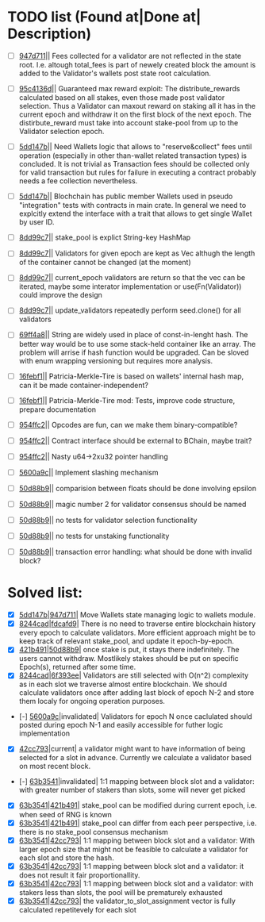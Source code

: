 # TODO list (Found at|Done at| Description)
- [ ] [947d711](https://github.com/mkamonMdt/learn_coin/commit/947d711e12ef54f981b7d1506cc49c1b7a6fc2b9)|| Fees collected for a validator are not reflected in the state root. I.e. altough total_fees is part of newely created block the amount is added to the Validator's wallets post state root calculation.
- [ ] [95c4136d](https://github.com/mkamonMdt/learn_coin/commit/95c4136d4e801162c1d4a98f5e0f6846284b563d)|| Guaranteed max reward exploit: The distribute_rewards calculated based on all stakes, even those made post validator selection. Thus a Validator can maxout reward on staking all it has in the current epoch and withdraw it on the first block of the next epoch. The distirbute_reward must take into account stake-pool from up to the Validator selection epoch.
- [ ] [5dd147b](https://github.com/mkamonMdt/learn_coin/commit/5dd147ba85d703739c75d92bda12171b72e8cdd4)|| Need Wallets logic that allows to "reserve&collect" fees until operation (especially in other than-wallet related transaction types) is concluded. It is not trivial as Transaction fees should be collected only for valid transaction but rules for failure in executing a contract probably needs a fee collection nevertheless.
- [ ] [5dd147b](https://github.com/mkamonMdt/learn_coin/commit/5dd147ba85d703739c75d92bda12171b72e8cdd4)|| Blochchain has public member Wallets used in pseudo "integration" tests with contracts in main crate. In general we need to explcitly extend the interface with a trait that allows to get single Wallet by user ID. 
- [ ] [8dd99c7](https://github.com/mkamonMdt/learn_coin/commit/8dd99c7e88a1932122b8ab85156fb19fa56e5586)|| stake_pool is explict String-key HashMap
- [ ] [8dd99c7](https://github.com/mkamonMdt/learn_coin/commit/8dd99c7e88a1932122b8ab85156fb19fa56e5586)|| Validators for given epoch are kept as Vec<String> althugh the
length of the container cannot be changed (at the moment) 
- [ ] [8dd99c7](https://github.com/mkamonMdt/learn_coin/commit/8dd99c7e88a1932122b8ab85156fb19fa56e5586)|| current_epoch validators are return so that the vec can be iterated, maybe some interator implementation or use(Fn(Validator)) could improve the design
- [ ] [8dd99c7](https://github.com/mkamonMdt/learn_coin/commit/8dd99c7e88a1932122b8ab85156fb19fa56e5586)|| update_validators repeatedly perform seed.clone() for all validators
- [ ] [69ff4a8](https://github.com/mkamonMdt/learn_coin/commit/69ff4a8ed3cedd3cc5f4edd26bfa47c367a0e753)|| String are widely used in place of const-in-lenght hash. The better way would be to use some stack-held container like an array. The problem will arrise if hash function would be upgraded. Can be sloved with enum wrapping versioning but requires more analysis. 
- [ ] [16febf1](https://github.com/mkamonMdt/learn_coin/commit/16febf1060e7e75621c5849085a88d8a247b35c2)|| Patricia-Merkle-Tire is based on wallets' internal hash map, can it be made container-independent? 
- [ ] [16febf1](https://github.com/mkamonMdt/learn_coin/commit/16febf1060e7e75621c5849085a88d8a247b35c2)|| Patricia-Merkle-Tire mod: Tests, improve code structure, prepare documentation 
- [ ] [954ffc2](https://github.com/mkamonmdt/learn_coin/commit/954ffc26e38611ad57fc77fb2a36f769cdec77cb)|| Opcodes are fun, can we make them binary-compatible?
- [ ] [954ffc2](https://github.com/mkamonmdt/learn_coin/commit/954ffc26e38611ad57fc77fb2a36f769cdec77cb)|| Contract interface should be external to BChain, maybe trait?
- [ ] [954ffc2](https://github.com/mkamonmdt/learn_coin/commit/954ffc26e38611ad57fc77fb2a36f769cdec77cb)||  Nasty u64->2xu32 pointer handling
- [ ] [5600a9c](https://github.com/mkamonmdt/learn_coin/commit/5600a9cc0fb592f28ae2a38488849b7d272c9ef2)|| Implement slashing mechanism 
- [ ] [50d88b9](https://github.com/mkamonmdt/learn_coin/commit/50d88b94a100bd8e5db414b2191951020a162d57)|| comparision between floats should be done involving epsilon
- [ ] [50d88b9](https://github.com/mkamonmdt/learn_coin/commit/50d88b94a100bd8e5db414b2191951020a162d57)|| magic number 2 for validator consensus should be named
- [ ] [50d88b9](https://github.com/mkamonmdt/learn_coin/commit/50d88b94a100bd8e5db414b2191951020a162d57)|| no tests for validator selection functionality
- [ ] [50d88b9](https://github.com/mkamonmdt/learn_coin/commit/50d88b94a100bd8e5db414b2191951020a162d57)|| no tests for unstaking functionality
- [ ] [50d88b9](https://github.com/mkamonmdt/learn_coin/commit/50d88b94a100bd8e5db414b2191951020a162d57)|| transaction error handling: what should be done with invalid block?


# Solved list:

- [x] [5dd147b](https://github.com/mkamonMdt/learn_coin/commit/5dd147ba85d703739c75d92bda12171b72e8cdd4)|[947d711](https://github.com/mkamonMdt/learn_coin/commit/947d711e12ef54f981b7d1506cc49c1b7a6fc2b9)| Move Wallets state managing logic to wallets module. 
- [x] [8244cad](https://github.com/mkamonmdt/learn_coin/commit/8244cade376cbd176ba06bb9b111d41b51375a3c)|[fdcafd9](https://github.com/mkamonmdt/learn_coin/commit/fdcafd90ed61d2131e9d908339aefef0b2000b31)| There is no need to traverse entire blockchain history every epoch to calculate validators. More efficient approach might be to keep track of relevant stake_pool, and update it epoch-by-epoch.
- [x] [421b491](https://github.com/mkamonmdt/learn_coin/commit/421b491ca376872b7bd20425e0dfc849ffb6cd1a)|[50d88b9](https://github.com/mkamonmdt/learn_coin/commit/50d88b94a100bd8e5db414b2191951020a162d57)| once stake is put, it stays there indefinitely. The users cannot withdraw. Mostlikely stakes should be put on specific Epoch(s), returned after some time.
- [x] [8244cad](https://github.com/mkamonmdt/learn_coin/commit/8244cade376cbd176ba06bb9b111d41b51375a3c)|[6f393ee](https://github.com/mkamonmdt/learn_coin/commit/6f393ee6c76c6296780be8c994a1fa2de1ff5e1a)| Validators are still selected with O(n^2) complexity as in each slot we traverse almost entire blockchain. We should calculate validators once after adding last block of epoch N-2 and store them localy for ongoing operation purposes.
- [-] [5600a9c](https://github.com/mkamonmdt/learn_coin/commit/5600a9cc0fb592f28ae2a38488849b7d272c9ef2)|invalidated| Validators for epoch N once caclulated should posted during epoch N-1 and easily accessible for futher logic implementation
- [x] [42cc793](https://github.com/mkamonMdt/learn_coin/commit/42cc7937cafaf89e22b74035437207ad31c62276)|current| a validator might want to have information of being selected for a slot in advance. Currently we calculate a validator based on most recent block.
- [-] [63b3541](https://github.com/mkamonMdt/learn_coin/commit/63b3541b25a00e5d8b09ce7bec9ed66bc80a788a)|invalidated| 1:1 mapping between block slot and a validator: with greater number of stakers than slots, some will never get picked
- [x] [63b3541](https://github.com/mkamonMdt/learn_coin/commit/63b3541b25a00e5d8b09ce7bec9ed66bc80a788a)|[421b491](https://github.com/mkamonMdt/learn_coin/commit/421b491ca376872b7bd20425e0dfc849ffb6cd1a)| stake_pool can be modified during current epoch, i.e. when seed of RNG is known 
- [x] [63b3541](https://github.com/mkamonMdt/learn_coin/commit/63b3541b25a00e5d8b09ce7bec9ed66bc80a788a)|[421b491](https://github.com/mkamonMdt/learn_coin/commit/421b491ca376872b7bd20425e0dfc849ffb6cd1a)| stake_pool can differ from each peer perspective, i.e. there is no stake_pool consensus mechanism
- [x] [63b3541](https://github.com/mkamonMdt/learn_coin/commit/63b3541b25a00e5d8b09ce7bec9ed66bc80a788a)|[42cc793](https://github.com/mkamonMdt/learn_coin/commit/42cc7937cafaf89e22b74035437207ad31c62276)| 1:1 mapping between block slot and a validator: With larger epoch size that might not be feasible to calculate a validator for each slot and store the hash.
- [x] [63b3541](https://github.com/mkamonMdt/learn_coin/commit/63b3541b25a00e5d8b09ce7bec9ed66bc80a788a)|[42cc793](https://github.com/mkamonMdt/learn_coin/commit/42cc7937cafaf89e22b74035437207ad31c62276)| 1:1 mapping between block slot and a validator: it does not result it fair proportionallity.
- [x] [63b3541](https://github.com/mkamonMdt/learn_coin/commit/63b3541b25a00e5d8b09ce7bec9ed66bc80a788a)|[42cc793](https://github.com/mkamonMdt/learn_coin/commit/42cc7937cafaf89e22b74035437207ad31c62276)| 1:1 mapping between block slot and a validator: with stakers less than slots, the pool will be prematurely exhausted
- [x] [63b3541](https://github.com/mkamonMdt/learn_coin/commit/63b3541b25a00e5d8b09ce7bec9ed66bc80a788a)|[42cc793](https://github.com/mkamonMdt/learn_coin/commit/42cc7937cafaf89e22b74035437207ad31c62276)| the validator_to_slot_assignment vector is fully calculated repetitevely for each slot
